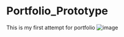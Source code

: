 # Portfolio_Prototype
This is my first attempt for portfolio
![image](https://user-images.githubusercontent.com/126249637/236702391-f937dab0-6d5d-4a1d-ab23-49cf990c28db.png)
